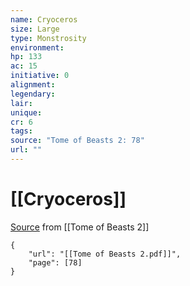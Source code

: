 ```yaml
---
name: Cryoceros
size: Large
type: Monstrosity
environment: 
hp: 133
ac: 15
initiative: 0
alignment: 
legendary: 
lair: 
unique: 
cr: 6
tags: 
source: "Tome of Beasts 2: 78"
url: ""
---
```

# [[Cryoceros]]

[Source](zotero://open-pdf/library/items/9UQIAB6R?page=78) from [[Tome of Beasts 2]]

```pdf
{
	"url": "[[Tome of Beasts 2.pdf]]",
	"page": [78]
}
```

